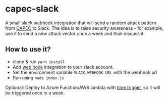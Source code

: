 # capec-slack
A small slack webhook integration that will send a random attack pattern from [CAPEC](https://capec.mitre.org/index.html) to Slack.
The idea is to raise security awareness - for example, use it to send a new attack vector once a week and than discuss it.

## How to use it?
* clone & run `yarn install`
* Add [web hook](https://api.slack.com/incoming-webhooks) integration to your slack account.
* Set the environment variable `SLACK_WEBHOOK_URL` with the webhook url
* Run using `node index.js`

Optional: Deploy to Azure Function/AWS lambda with [time trigger](https://docs.microsoft.com/en-us/azure/azure-functions/functions-bindings-timer), so it will be triggered once in a week.